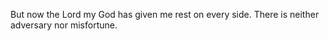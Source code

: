 But now the Lord my God has given me rest on every side. There is neither adversary nor misfortune.
